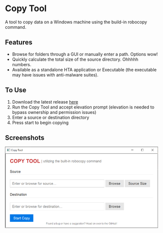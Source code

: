 # Copy Tool
A tool to copy data on a Windows machine using the build-in robocopy command.

## Features
* Browse for folders through a GUI or manually enter a path. Options wow!
* Quickly calculate the total size of the source directory. Ohhhhh numbers.
* Available as a standalone HTA application or Executable (the executable may have issues with anti-malware suites).

## To Use
1. Download the latest release [here](https://github.com/justinchapdelaine/copy-tool/releases)
2. Run the Copy Tool and accept elevation prompt (elevation is needed to bypass ownership and permission issues)
3. Enter a source or destination directory
4. Press start to begin copying

## Screenshots
![screenshot](https://github.com/justinchapdelaine/copy-tool/blob/master/img/screenshot.png?raw=true "screenshot")
